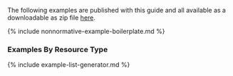 The following examples are published with this guide and all available as a downloadable as zip file [here](downloads.html#examples).

{% include nonnormative-example-boilerplate.md %}

<!-- ================================================ -->
<!--  use this line to include an autogenerated list of all examples from the remove it if you would like to hand generate it -->

### Examples By Resource Type
{% include example-list-generator.md %}
<!-- ================================================ -->










